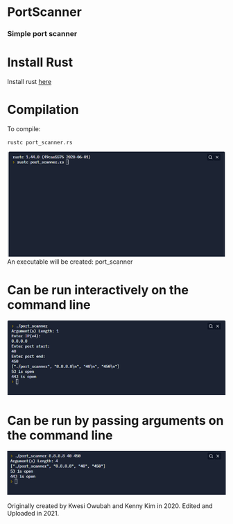 # PortScanner
### Simple port scanner

# Install Rust
Install rust [here](https://www.rust-lang.org/tools/install)

# Compilation
To compile:
```
rustc port_scanner.rs
```
![Compile](https://github.com/Flyer107/PortScanner/blob/main/Assets/cmd.png)
An executable will be created: port_scanner

# Can be run interactively on the command line
![Interactive Run](https://github.com/Flyer107/PortScanner/blob/main/Assets/EX_Interactive.png)

# Can be run by passing arguments on the command line
![Arg Vector Run](https://github.com/Flyer107/PortScanner/blob/main/Assets/EX_PassArgs.png)


Originally created by Kwesi Owubah and Kenny Kim in 2020.
Edited and Uploaded in 2021.
